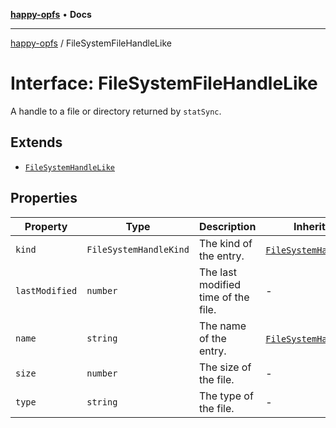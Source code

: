 [**happy-opfs**](../README.md) • **Docs**

***

[happy-opfs](../README.md) / FileSystemFileHandleLike

# Interface: FileSystemFileHandleLike

A handle to a file or directory returned by `statSync`.

## Extends

- [`FileSystemHandleLike`](FileSystemHandleLike.md)

## Properties

| Property | Type | Description | Inherited from | Defined in |
| ------ | ------ | ------ | ------ | ------ |
| `kind` | `FileSystemHandleKind` | The kind of the entry. | [`FileSystemHandleLike`](FileSystemHandleLike.md).`kind` | [fs/defines.ts:135](https://github.com/JiangJie/happy-opfs/blob/41bfb9280ee562c4a8708809308f96d116edb112/src/fs/defines.ts#L135) |
| `lastModified` | `number` | The last modified time of the file. | - | [fs/defines.ts:152](https://github.com/JiangJie/happy-opfs/blob/41bfb9280ee562c4a8708809308f96d116edb112/src/fs/defines.ts#L152) |
| `name` | `string` | The name of the entry. | [`FileSystemHandleLike`](FileSystemHandleLike.md).`name` | [fs/defines.ts:130](https://github.com/JiangJie/happy-opfs/blob/41bfb9280ee562c4a8708809308f96d116edb112/src/fs/defines.ts#L130) |
| `size` | `number` | The size of the file. | - | [fs/defines.ts:147](https://github.com/JiangJie/happy-opfs/blob/41bfb9280ee562c4a8708809308f96d116edb112/src/fs/defines.ts#L147) |
| `type` | `string` | The type of the file. | - | [fs/defines.ts:142](https://github.com/JiangJie/happy-opfs/blob/41bfb9280ee562c4a8708809308f96d116edb112/src/fs/defines.ts#L142) |
